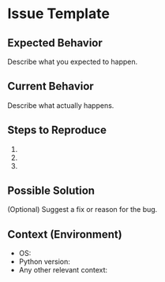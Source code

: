 # Issue Template

## Expected Behavior
Describe what you expected to happen.

## Current Behavior
Describe what actually happens.

## Steps to Reproduce
1. 
2. 
3. 

## Possible Solution
(Optional) Suggest a fix or reason for the bug.

## Context (Environment)
- OS:
- Python version:
- Any other relevant context:
